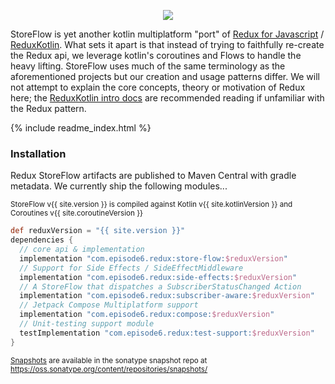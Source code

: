 <p align="center">
    <a href="http://search.maven.org/#search%7Cga%7C1%7Cg%3A%22com.episode6.redux%22"><img src="https://img.shields.io/maven-central/v/com.episode6.redux/store-flow.svg?style=flat-square"></a>
</p>

StoreFlow is yet another kotlin multiplatform "port" of [Redux for Javascript](https://redux.js.org/)
/ [ReduxKotlin](https://reduxkotlin.org/). What sets it apart is that instead of trying to faithfully re-create the
Redux api, we leverage kotlin's coroutines and Flows to handle the heavy lifting. StoreFlow uses much of the same
terminology as the aforementioned projects but our creation and usage patterns differ. We will not attempt to explain
the core concepts, theory or motivation of Redux here;
the [ReduxKotlin intro docs](https://reduxkotlin.org/introduction/core-concepts) are recommended reading if unfamiliar
with the Redux pattern.

{% include readme_index.html %}

### Installation

Redux StoreFlow artifacts are published to Maven Central with gradle metadata. We currently ship the following
modules...

<sub>StoreFlow v{{ site.version }} is compiled against Kotlin v{{ site.kotlinVersion }} and Coroutines v{{ site.coroutineVersion }}</sub>

```groovy
def reduxVersion = "{{ site.version }}"
dependencies {
  // core api & implementation
  implementation "com.episode6.redux:store-flow:$reduxVersion"
  // Support for Side Effects / SideEffectMiddleware
  implementation "com.episode6.redux:side-effects:$reduxVersion"
  // A StoreFlow that dispatches a SubscriberStatusChanged Action
  implementation "com.episode6.redux:subscriber-aware:$reduxVersion"
  // Jetpack Compose Multiplatform support
  implementation "com.episode6.redux:compose:$reduxVersion"
  // Unit-testing support module
  testImplementation "com.episode6.redux:test-support:$reduxVersion"
}
```

<sup>[Snapshots](docs/main/) are available in the sonatype snapshot repo
at https://oss.sonatype.org/content/repositories/snapshots/</sup>
